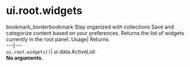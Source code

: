  
#  ui.root.widgets
bookmark_borderbookmark Stay organized with collections  Save and categorize content based on your preferences.
Returns the list of widgets currently in the root panel. 
Usage| Returns  
---|---  
`ui.root.widgets()`| ui.data.ActiveList  
**No arguments.**
